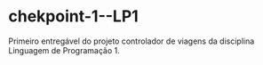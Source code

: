 # chekpoint-1--LP1
Primeiro entregável do projeto controlador de viagens da disciplina Linguagem de Programação 1.
